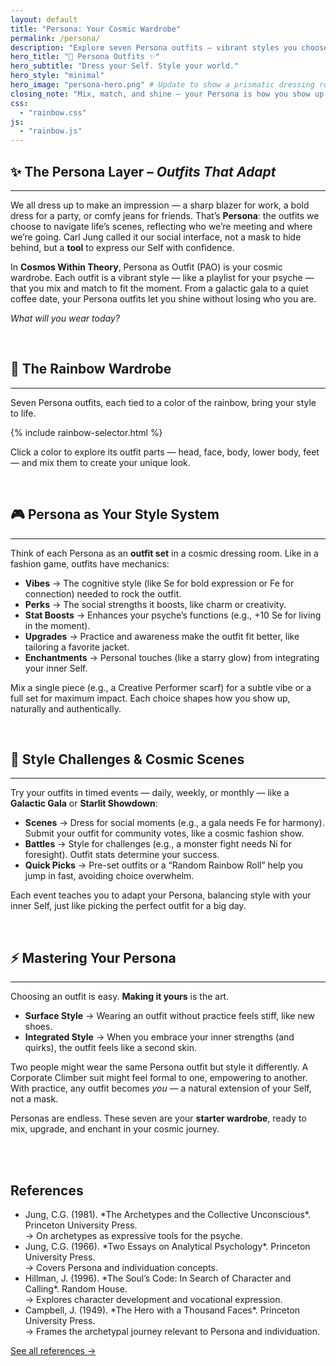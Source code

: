 ```yaml
---
layout: default
title: "Persona: Your Cosmic Wardrobe"
permalink: /persona/
description: "Explore seven Persona outfits — vibrant styles you choose to shine in any setting, reflecting who you meet and where you go."
hero_title: "🌈 Persona Outfits ✨"
hero_subtitle: "Dress your Self. Style your world."
hero_style: "minimal"
hero_image: "persona-hero.png" # Update to show a prismatic dressing room
closing_note: "Mix, match, and shine — your Persona is how you show up, authentically you."
css:
  - "rainbow.css"
js:
  - "rainbow.js"
---
```


## ✨ The Persona Layer – *Outfits That Adapt*
---
We all dress up to make an impression — a sharp blazer for work, a bold dress for a party, or comfy jeans for friends. That’s **Persona**: the outfits we choose to navigate life’s scenes, reflecting who we’re meeting and where we’re going. Carl Jung called it our social interface, not a mask to hide behind, but a **tool** to express our Self with confidence.

In **Cosmos Within Theory**, Persona as Outfit (PAO) is your cosmic wardrobe. Each outfit is a vibrant style — like a playlist for your psyche — that you mix and match to fit the moment. From a galactic gala to a quiet coffee date, your Persona outfits let you shine without losing who you are.

*What will you wear today?*

<br>

## 🌈 The Rainbow Wardrobe
---
Seven Persona outfits, each tied to a color of the rainbow, bring your style to life.

{% include rainbow-selector.html %}

Click a color to explore its outfit parts — head, face, body, lower body, feet — and mix them to create your unique look.

<br>

## 🎮 Persona as Your Style System
---
Think of each Persona as an **outfit set** in a cosmic dressing room. Like in a fashion game, outfits have mechanics:

<!-- Image: Silhouette with a Social Butterfly outfit (yellow scarf, glowing jacket) in a prismatic studio -->

- **Vibes** → The cognitive style (like Se for bold expression or Fe for connection) needed to rock the outfit.
- **Perks** → The social strengths it boosts, like charm or creativity.
- **Stat Boosts** → Enhances your psyche’s functions (e.g., +10 Se for living in the moment).
- **Upgrades** → Practice and awareness make the outfit fit better, like tailoring a favorite jacket.
- **Enchantments** → Personal touches (like a starry glow) from integrating your inner Self.

Mix a single piece (e.g., a Creative Performer scarf) for a subtle vibe or a full set for maximum impact. Each choice shapes how you show up, naturally and authentically.

<br>

## 🌟 Style Challenges & Cosmic Scenes
---
Try your outfits in timed events — daily, weekly, or monthly — like a **Galactic Gala** or **Starlit Showdown**:

- **Scenes** → Dress for social moments (e.g., a gala needs Fe for harmony). Submit your outfit for community votes, like a cosmic fashion show.
- **Battles** → Style for challenges (e.g., a monster fight needs Ni for foresight). Outfit stats determine your success.
- **Quick Picks** → Pre-set outfits or a “Random Rainbow Roll” help you jump in fast, avoiding choice overwhelm.

<!-- Image: Gallery of user-submitted outfits for a “Galactic Gala” event -->

Each event teaches you to adapt your Persona, balancing style with your inner Self, just like picking the perfect outfit for a big day.

<br>

## ⚡️ Mastering Your Persona
---
Choosing an outfit is easy. **Making it yours** is the art. 

- **Surface Style** → Wearing an outfit without practice feels stiff, like new shoes.
- **Integrated Style** → When you embrace your inner strengths (and quirks), the outfit feels like a second skin.

Two people might wear the same Persona outfit but style it differently. A Corporate Climber suit might feel formal to one, empowering to another. With practice, any outfit becomes *you* — a natural extension of your Self, not a mask.

Personas are endless. These seven are your **starter wardrobe**, ready to mix, upgrade, and enchant in your cosmic journey.

<!-- Image: Before/after of a Creative Performer outfit (basic vs. enchanted with starry glow) -->

<br><br>

<div class="references">
<h2>References</h2>
  <ul>
    <li>Jung, C.G. (1981). *The Archetypes and the Collective Unconscious*. Princeton University Press.  <br>
      <span class="ref-note">→ On archetypes as expressive tools for the psyche.</span>
    </li>
    <li>Jung, C.G. (1966). *Two Essays on Analytical Psychology*. Princeton University Press.  <br>
      <span class="ref-note">→ Covers Persona and individuation concepts.</span>
    </li>
    <li>Hillman, J. (1996). *The Soul’s Code: In Search of Character and Calling*. Random House.  <br>
      <span class="ref-note">→ Explores character development and vocational expression.</span>
    </li>
    <li>Campbell, J. (1949). *The Hero with a Thousand Faces*. Princeton University Press.  <br>
      <span class="ref-note">→ Frames the archetypal journey relevant to Persona and individuation.</span>
    </li>
  </ul>
<p class="ref-more"><a href="{{ site.baseurl }}/references/">See all references →</a></p>
</div>


